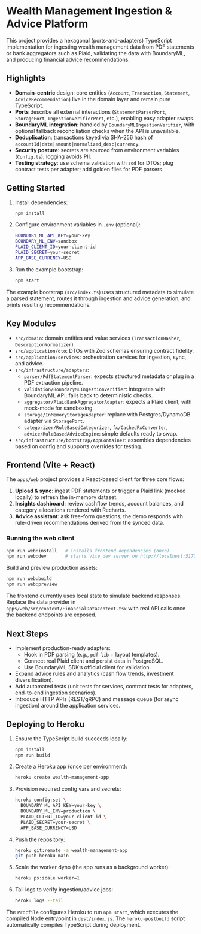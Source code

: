 # Wealth Management Ingestion & Advice Platform

This project provides a hexagonal (ports-and-adapters) TypeScript implementation for ingesting wealth management data from PDF statements or bank aggregators such as Plaid, validating the data with BoundaryML, and producing financial advice recommendations.

## Highlights

- **Domain-centric** design: core entities (`Account`, `Transaction`, `Statement`, `AdviceRecommendation`) live in the domain layer and remain pure TypeScript.
- **Ports** describe all external interactions (`StatementParserPort`, `StoragePort`, `IngestionVerifierPort`, etc.), enabling easy adapter swaps.
- **BoundaryML integration**: handled by `BoundaryMLIngestionVerifier`, with optional fallback reconciliation checks when the API is unavailable.
- **Deduplication**: transactions keyed via SHA-256 hash of `accountId|date|amount|normalized_desc|currency`.
- **Security posture**: secrets are sourced from environment variables (`Config.ts`); logging avoids PII.
- **Testing strategy**: use schema validation with `zod` for DTOs; plug contract tests per adapter; add golden files for PDF parsers.

## Getting Started

1. Install dependencies:
   ```bash
   npm install
   ```
2. Configure environment variables in `.env` (optional):
   ```bash
   BOUNDARY_ML_API_KEY=your-key
   BOUNDARY_ML_ENV=sandbox
   PLAID_CLIENT_ID=your-client-id
   PLAID_SECRET=your-secret
   APP_BASE_CURRENCY=USD
   ```
3. Run the example bootstrap:
   ```bash
   npm start
   ```

The example bootstrap (`src/index.ts`) uses structured metadata to simulate a parsed statement, routes it through ingestion and advice generation, and prints resulting recommendations.

## Key Modules

- `src/domain`: domain entities and value services (`TransactionHasher`, `DescriptionNormalizer`).
- `src/application/dto`: DTOs with Zod schemas ensuring contract fidelity.
- `src/application/services`: orchestration services for ingestion, sync, and advice.
- `src/infrastructure/adapters`:
  - `parser/PdfStatementParser`: expects structured metadata or plug in a PDF extraction pipeline.
  - `validation/BoundaryMLIngestionVerifier`: integrates with BoundaryML API; falls back to deterministic checks.
  - `aggregator/PlaidBankAggregatorAdapter`: expects a Plaid client, with mock-mode for sandboxing.
  - `storage/InMemoryStorageAdapter`: replace with Postgres/DynamoDB adapter via `StoragePort`.
  - `categorizer/RuleBasedCategorizer`, `fx/CachedFxConverter`, `advice/RuleBasedAdviceEngine`: simple defaults ready to swap.
- `src/infrastructure/bootstrap/AppContainer`: assembles dependencies based on config and supports overrides for testing.

## Frontend (Vite + React)

The `apps/web` project provides a React-based client for three core flows:

1. **Upload & sync**: ingest PDF statements or trigger a Plaid link (mocked locally) to refresh the in-memory dataset.
2. **Insights dashboard**: review cashflow trends, account balances, and category allocations rendered with Recharts.
3. **Advice assistant**: ask free-form questions; the demo responds with rule-driven recommendations derived from the synced data.

### Running the web client

```bash
npm run web:install   # installs frontend dependencies (once)
npm run web:dev       # starts Vite dev server on http://localhost:5173
```

Build and preview production assets:

```bash
npm run web:build
npm run web:preview
```

The frontend currently uses local state to simulate backend responses. Replace the data provider in
`apps/web/src/context/FinancialDataContext.tsx` with real API calls once the backend endpoints are exposed.

## Next Steps

- Implement production-ready adapters:
  - Hook in PDF parsing (e.g., `pdf-lib` + layout templates).
  - Connect real Plaid client and persist data in PostgreSQL.
  - Use BoundaryML SDK’s official client for validation.
- Expand advice rules and analytics (cash flow trends, investment diversification).
- Add automated tests (unit tests for services, contract tests for adapters, end-to-end ingestion scenarios).
- Introduce HTTP APIs (REST/gRPC) and message queue (for async ingestion) around the application services.

## Deploying to Heroku

1. Ensure the TypeScript build succeeds locally:
   ```bash
   npm install
   npm run build
   ```
2. Create a Heroku app (once per environment):
   ```bash
   heroku create wealth-management-app
   ```
3. Provision required config vars and secrets:
   ```bash
   heroku config:set \
     BOUNDARY_ML_API_KEY=your-key \
     BOUNDARY_ML_ENV=production \
     PLAID_CLIENT_ID=your-client-id \
     PLAID_SECRET=your-secret \
     APP_BASE_CURRENCY=USD
   ```
4. Push the repository:
   ```bash
   heroku git:remote -a wealth-management-app
   git push heroku main
   ```
5. Scale the worker dyno (the app runs as a background worker):
   ```bash
   heroku ps:scale worker=1
   ```
6. Tail logs to verify ingestion/advice jobs:
   ```bash
   heroku logs --tail
   ```

The `Procfile` configures Heroku to run `npm start`, which executes the compiled Node entrypoint in `dist/index.js`. The `heroku-postbuild` script automatically compiles TypeScript during deployment.
